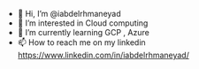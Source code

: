 - 👋 Hi, I’m @iabdelrhmaneyad
- 👀 I’m interested in Cloud computing
- 🌱 I’m currently learning GCP , Azure
- 📫 How to reach me on my linkedin https://www.linkedin.com/in/iabdelrhmaneyad/

<!---
iabdelrhmaneyad/iabdelrhmaneyad is a ✨ special ✨ repository because its `README.md` (this file) appears on your GitHub profile.
You can click the Preview link to take a look at your changes.
--->
